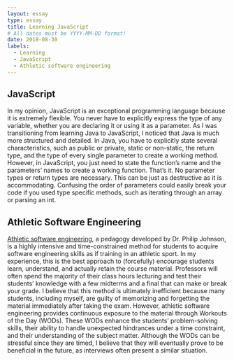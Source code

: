 ```yaml
---
layout: essay
type: essay
title: Learning JavaScript
# All dates must be YYYY-MM-DD format!
date: 2018-08-30
labels:
  - Learning
  - JavaScript
  - Athletic software engineering
---
```


## JavaScript
In my opinion, JavaScript is an exceptional programming language because it is extremely flexible. You never have to explicitly express the type of any variable, whether you are declaring it or using it as a parameter. As I was transitioning from learning Java to JavaScript, I noticed that Java is much more structured and detailed. In Java, you have to explicitly state several characteristics, such as public or private, static or non-static, the return type, and the type of every single parameter to create a working method. However, in JavaScript, you just need to state the function’s name and the parameters’ names to create a working function. That’s it. No parameter types or return types are necessary. This can be just as destructive as it is accommodating. Confusing the order of parameters could easily break your code if you used type specific methods, such as iterating through an array or parsing an int.  

## Athletic Software Engineering 
[Athletic software engineering](http://philipmjohnson.org/essays/ase-2017.html), a pedagogy developed by Dr. Philip Johnson, is a highly intensive and time-constrained method for students to acquire software engineering skills as if training in an athletic sport. In my experience, this is the best approach to (forcefully) encourage students learn, understand, and actually retain the course material. Professors will often spend the majority of their class hours lecturing and test their students’ knowledge with a few midterms and a final that can make or break your grade. I believe that this method is ultimately inefficient because many students, including myself, are guilty of memorizing and forgetting the material immediately after taking the exam. However, athletic software engineering provides continuous exposure to the material through Workouts of the Day (WODs). These WODs enhance the students’ problem-solving skills, their ability to handle unexpected hindrances under a time constraint, and their understanding of the subject matter. Although the WODs can be stressful since they are timed, I believe that they will eventually prove to be beneficial in the future, as interviews often present a similar situation. 

